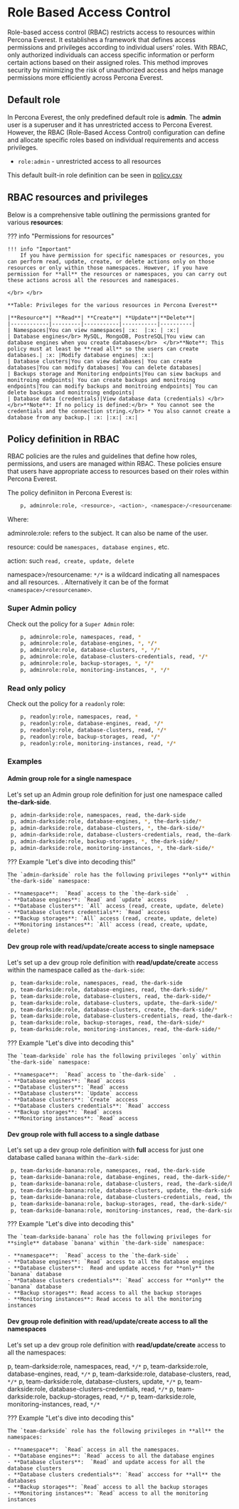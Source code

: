 # Role Based Access Control

Role-based access control (RBAC) restricts access to resources within Percona Everest. It establishes a framework that defines access permissions and privileges according to individual users' roles. With RBAC, only authorized individuals can access specific information or perform certain actions based on their assigned roles. This method improves security by minimizing the risk of unauthorized access and helps manage permissions more efficiently across Percona Everest.


## Default role

In Percona Everest, the only predefined default role is **admin**. The **admin** user is a superuser and it has unrestricted access to Percona Everest. However, the RBAC (Role-Based Access Control) configuration can define and allocate specific roles based on individual requirements and access privileges.

- `role:admin` - unrestricted access to all resources

This default built-in role definition can be seen in [policy.csv](https://github.com/percona/everest/blob/main/deploy/quickstart-k8s.yaml#L91)

## RBAC resources and privileges

Below is a comprehensive table outlining the permissions granted for various **resources**:

??? info "Permissions for resources"


    !!! info "Important"
        If you have permission for specific namespaces or resources, you can perform read, update, create, or delete actions only on those resources or only within those namespaces. However, if you have permission for **all** the resources or namespaces, you can carry out these actions across all the resources and namespaces.

    </br> </br>

    **Table: Privileges for the various resources in Percona Everest**

    |**Resource**| **Read**| **Create**| **Update**|**Delete**|
    |------------|---------|-----------|-----------|----------|
    | Namespaces|You can view namespaces| :x:  |:x: | :x:|
    | Database engines</br> MySQL, MongoDB, PostreSQL|You view can database engines when you create databases</br>  </br>**Note**: This policy must at least be **read all** so the users can create databases.| :x: |Modify database engines| :x:|
    | Database clusters|You can view databases| You can create databases|You can modify databases| You can delete databases|
    | Backups storage and Monitoring endpoints|You can siew backups and monitroing endpoints| You can create backups and monitroing endpoints|You can modify backups and monitroing endpoints| You can delete backups and monitroing endpoints|
    | Database data (credentials)|View database data (credentials) </br> </br>**Note**: If no policy is defined:</br> * You cannot see the credentials and the connection string.</br> * You also cannot create a database from any backup.| :x: |:x:| :x:|


## Policy definition in RBAC

RBAC policies are the rules and guidelines that define how roles, permissions, and users are managed within RBAC. These policies ensure that users have appropriate access to resources based on their roles within Percona Everest.


The policy definiiton in Percona Everest is:


```sh
    p, adminrole:role, <resource>, <action>, <namespace>/<resourcename>
```
    
Where:

 adminrole:role: refers to the subject. It can also be name of the user.

 resource: could be `namespaces, database engines,` etc.

 action: such `read, create, update, delete`

namespace>/resourcename: `*/*` is a wildcard indicating all namespaces and all resources.
. Alternatively it can be of the format `<namespace>/<resourcename>`.


### Super Admin policy

Check out the policy for a `Super Admin` role:

```sh
    p, adminrole:role, namespaces, read, *
    p, adminrole:role, database-engines, *, */*
    p, adminrole:role, database-clusters, *, */*
    p, adminrole:role, database-clusters-credentials, read, */*
    p, adminrole:role, backup-storages, *, */*
    p, adminrole:role, monitoring-instances, *, */*
```

### Read only policy

Check out the policy for a `readonly` role:

```sh
    p, readonly:role, namespaces, read, *
    p, readonly:role, database-engines, read, */*
    p, readonly:role, database-clusters, read, */*
    p, readonly:role, backup-storages, read, */*
    p, readonly:role, monitoring-instances, read, */*
```

### Examples

#### Admin group role for a single namespace

Let's set up an Admin group role definition for just one namespace called **the-dark-side**.

```sh
 p, admin-darkside:role, namespaces, read, the-dark-side
 p, admin-darkside:role, database-engines, *, the-dark-side/*
 p, admin-darkside:role, database-clusters, *, the-dark-side/*
 p, admin-darkside:role, database-clusters-credentials, read, the-dark-side/*
 p, admin-darkside:role, backup-storages, *, the-dark-side/*
 p, admin-darkside:role, monitoring-instances, *, the-dark-side/*
```

??? Example "Let's dive into decoding this!"

    The `admin-darkside` role has the following privileges **only** within `the-dark-side` namespace:

    - **namespace**:  `Read` access to the `the-dark-side`  .
    - **Database engines**: `Read` and `update` access
    - **Database clusters**: `All` access (read, create, update, delete)
    - **Database clusters credentials**: `Read` acccess
    - **Backup storages**: `All` access (read, create, update, delete)
    - **Monitoring instances**: `All` access (read, create, update, delete)


#### Dev group role with read/update/create access to single namepsace

Let's set up a dev group role definition with **read/update/create** access within the namespace called as `the-dark-side`:

```sh
 p, team-darkside:role, namespaces, read, the-dark-side
 p, team-darkside:role, database-engines, read, the-dark-side/*
 p, team-darkside:role, database-clusters, read, the-dark-side/*
 p, team-darkside:role, database-clusters, update, the-dark-side/*
 p, team-darkside:role, database-clusters, create, the-dark-side/*
 p, team-darkside:role, database-clusters-credentials, read, the-dark-side/*
 p, team-darkside:role, backup-storages, read, the-dark-side/*
 p, team-darkside:role, monitoring-instances, read, the-dark-side/*
```

??? Example "Let's dive into decoding this"

    The `team-darkside` role has the following privileges `only` within `the-dark-side` namespace:

    - **namespace**:  `Read` access to `the-dark-side`  .
    - **Database engines**: `Read` access
    - **Database clusters**: `Read` access
    - **Database clusters**: `Update` acccess
    - **Database clusters**: `Create` acccess
    - **Database clusters credentials**: `Read` acccess
    - **Backup storages**: `Read` access
    - **Monitoring instances**: `Read` access

#### Dev group role with full access to a single datbase

Let's set up a dev group role definition with **full** access for just one database called `banana` within `the-dark-side`:

```sh
 p, team-darkside-banana:role, namespaces, read, the-dark-side
 p, team-darkside-banana:role, database-engines, read, the-dark-side/*
 p, team-darkside-banana:role, database-clusters, read, the-dark-side/banana
 p, team-darkside-banana:role, database-clusters, update, the-dark-side/banana
 p, team-darkside-banana:role, database-clusters-credentials, read, the-dark-side/banana
 p, team-darkside-banana:role, backup-storages, read, the-dark-side/*
 p, team-darkside-banana:role, monitoring-instances, read, the-dark-side/*
```

??? Example "Let's dive into decoding this"

    The `team-darkside-banana` role has the following privileges for **single** database `banana' within `the-dark-side` namespace:

    - **namespace**:  `Read` access to the `the-dark-side`  .
    - **Database engines**: `Read` access to all the database engines
    - **Database clusters**:  Read and update access for **only** the `banana` database
    - **Database clusters credentials**: `Read` acccess for **only** the `banana` database
    - **Backup storages**: Read access to all the backup storages
    - **Monitoring instances**: Read access to all the monitoring instances


#### Dev group role definition with read/update/create access to all the namespaces

Let's set up a dev group role definition with **read/update/create** access to all the namespaces:

 p, team-darkside:role, namespaces, read, `*/*`
 p, team-darkside:role, database-engines, read, `*/*`
 p, team-darkside:role, database-clusters, read, `*/*`
 p, team-darkside:role, database-clusters, update, `*/*`
 p, team-darkside:role, database-clusters-credentials, read, `*/*`
 p, team-darkside:role, backup-storages, read, `*/*`
 p, team-darkside:role, monitoring-instances, read, `*/*`


??? Example "Let's dive into decoding this"

    The `team-darkside` role has the following privileges in **all** the namespaces:

    - **namespace**:  `Read` access in all the namespaces.
    - **Database engines**: `Read` access to all the database engines
    - **Database clusters**:  `Read` and update access for all the database clusters
    - **Database clusters credentials**: `Read` acccess for **all** the databases
    - **Backup storages**: `Read` access to all the backup storages
    - **Monitoring instances**: `Read` access to all the monitoring instances



    
    
  






